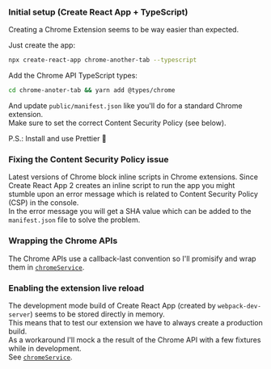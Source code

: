 ### Initial setup (Create React App + TypeScript)

Creating a Chrome Extension seems to be way easier than expected.

Just create the app:

```bash
npx create-react-app chrome-another-tab --typescript
```

Add the Chrome API TypeScript types:

```bash
cd chrome-anoter-tab && yarn add @types/chrome
```

And update `public/manifest.json` like you'll do for a standard Chrome extension.  
Make sure to set the correct Content Security Policy (see below).

P.S.: Install and use Prettier 👙

### Fixing the Content Security Policy issue

Latest versions of Chrome block inline scripts in Chrome extensions. Since Create React App 2 creates an inline script to run the app you might stumble upon an error message which is related to Content Security Policy (CSP) in the console.  
In the error message you will get a SHA value which can be added to the `manifest.json` file to solve the problem.

### Wrapping the Chrome APIs

The Chrome APIs use a callback-last convention so I'll promisify and wrap them in [`chromeService`](./src/services/chromeService.ts).

### Enabling the extension live reload

The development mode build of Create React App (created by `webpack-dev-server`) seems to be stored directly in memory.  
This means that to test our extension we have to always create a production build.  
As a workaround I'll mock a the result of the Chrome API with a few fixtures while in development.  
See [`chromeService`](./src/services/chromeService.ts).
